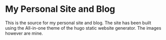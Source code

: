 # My Personal Site and Blog
This is the source for my personal site and blog. The site has been built using the All-in-one theme of the hugo static website generator. The images however are mine.